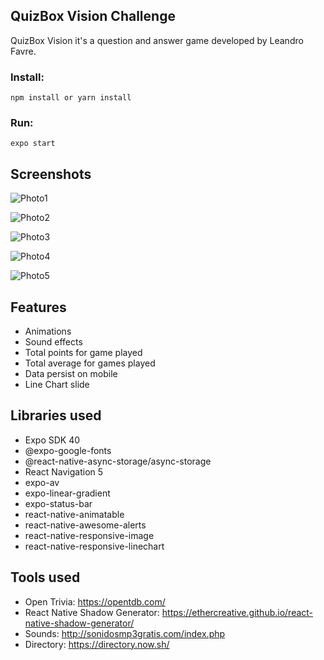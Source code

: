 ## QuizBox Vision Challenge

QuizBox Vision it's a question and answer game developed by Leandro Favre.

### Install:

```
npm install or yarn install
```

### Run:

```
expo start
```

## Screenshots

![Photo1](https://github.com/AtilaDev/QuizBoxVision/blob/main/assets/screenshots/photo1.png)

![Photo2](https://github.com/AtilaDev/QuizBoxVision/blob/main/assets/screenshots/photo2.png)

![Photo3](https://github.com/AtilaDev/QuizBoxVision/blob/main/assets/screenshots/photo3.png)

![Photo4](https://github.com/AtilaDev/QuizBoxVision/blob/main/assets/screenshots/photo4.png)

![Photo5](https://github.com/AtilaDev/QuizBoxVision/blob/main/assets/screenshots/photo5.png)

## Features

- Animations
- Sound effects
- Total points for game played
- Total average for games played
- Data persist on mobile
- Line Chart slide

## Libraries used

- Expo SDK 40
- @expo-google-fonts
- @react-native-async-storage/async-storage
- React Navigation 5
- expo-av
- expo-linear-gradient
- expo-status-bar
- react-native-animatable
- react-native-awesome-alerts
- react-native-responsive-image
- react-native-responsive-linechart

## Tools used

- Open Trivia: https://opentdb.com/
- React Native Shadow Generator: https://ethercreative.github.io/react-native-shadow-generator/
- Sounds: http://sonidosmp3gratis.com/index.php
- Directory: https://directory.now.sh/

